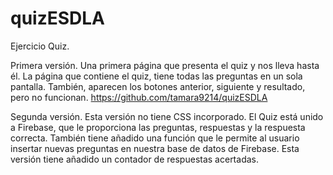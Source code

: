 # quizESDLA
Ejercicio Quiz. 

Primera versión. Una primera página que presenta el quiz y nos lleva hasta él. La página que contiene el quiz, tiene todas las preguntas en un sola pantalla. También, aparecen  los botones anterior, siguiente y resultado, pero no funcionan. 
https://github.com/tamara9214/quizESDLA

Segunda versión. Esta versión no tiene CSS incorporado. El Quiz está unido a Firebase, que le proporciona las preguntas, respuestas y la respuesta correcta. También tiene añadido una función que le permite al usuario insertar nuevas preguntas en nuestra base de datos de Firebase. Esta versión tiene añadido un contador de respuestas acertadas. 
